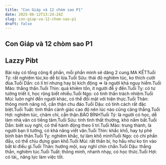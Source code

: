 ```yaml
---
title: "Con Giáp và 12 chòm sao P1"
date: 2025-06-12T13:24:24Z
slug: con-giap-va-12-chom-sao-p1
draft: false
---
```


## Con Giáp và 12 chòm sao P1

## Lazzy Pibt

Bài này có tổng cộng 6 phần, mỗi phần mình sẽ dăng 2 cung.MA KẾTTuổi Tý: rất nghiêm túc,ko dễ bị lừa.Tuổi Sửu: thái độ nghiêm túc, ko thích cười đùa.Tuổi Dần: có lí trí nhưng hay bị kích động => là người khá nguy hiểm.Tuổi Mão: thẳng thắn.Tuổi Thìn: quá khiêm tốn, ít người để ý đến.Tuổi Tỵ: có tư tưởng triết lí, học rộng biết nhiều.Tuổi Ngọ: có tinh thần trách nhiệm.Tuổi Mùi: luôn nghĩ đến người khác, có thể đối mặt với hiện thực.Tuổi Thân: thông minh năng nổ, cẩn thận chu đáo.Tuổi Dậu: có tính cách rất đặc biệt.Tuổi Tuất: tinh thần cảnh giác cao độ nên lúc nào cũng căng thẳng.Tuổi Hợi: nghiêm túc, chăm chỉ, cẩn thận.BẢO BÌNHTuổi Tý: là người có học, dễ làm nhà văn có tiếng tăm.Tuổi Sửu: tính tình thất thường, khó nắm bắt.Tuổi Dần: biết suy nghĩ, có thể hành động theo lí trí.Tuổi Mão: trung thành, là người bạn lí tưởng, có khả năng viết văn.Tuổi Thìn: khắc khổ, hay tự phê bình bản thân.Tuổi Tỵ: nghiêm khắc, tự làm khổ mìnhTuổi Ngọ: có chí phấn đấu, có thể chịu đựng gian khổ.Tuổi Mùi: rất thần bí, họ hầu như ko tin vào bất kì điều gì.Tuổi Thân: hướng mội, suy nghĩ chín chắn.Tuổi Dậu: thẳng thắn, nghiêm túc.Tuổi Tuất: thông minh, nhanh nhạy, có học thức.Tuổi Hợi: có tài,, năng lực làm việc tốt.